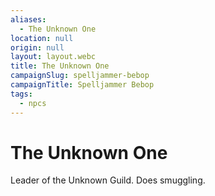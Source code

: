 ```yaml
---
aliases:
  - The Unknown One
location: null
origin: null
layout: layout.webc
title: The Unknown One
campaignSlug: spelljammer-bebop
campaignTitle: Spelljammer Bebop
tags:
  - npcs
---
```

# The Unknown One
Leader of the Unknown Guild. Does smuggling.
